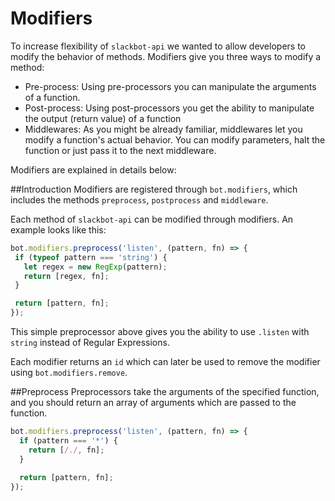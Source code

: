 # Modifiers
 To increase flexibility of `slackbot-api` we wanted to allow developers to modify the behavior of methods.
 Modifiers give you three ways to modify a method:
 
 * Pre-process: Using pre-processors you can manipulate the arguments of a function.
 * Post-process: Using post-processors you get the ability to manipulate the output (return value) of a function
 * Middlewares: As you might be already familiar, middlewares let you modify a function's actual behavior. You can modify parameters, halt the function or just pass it to the next middleware.


Modifiers are explained in details below:

##Introduction
 Modifiers are registered through `bot.modifiers`, which includes the methods `preprocess`, `postprocess` and `middleware`.
 
 Each method of `slackbot-api` can be modified through modifiers. An example looks like this:
 
 ```javascript
bot.modifiers.preprocess('listen', (pattern, fn) => {
  if (typeof pattern === 'string') {
    let regex = new RegExp(pattern);
    return [regex, fn];
  }

  return [pattern, fn];
});
 ```
 
 This simple preprocessor above gives you the ability to use `.listen` with `string` instead of Regular Expressions.
 
 Each modifier returns an `id` which can later be used to remove the modifier using `bot.modifiers.remove`.
 
##Preprocess
Preprocessors take the arguments of the specified function, and you should return an array of arguments which are passed to the function.

```javascript
bot.modifiers.preprocess('listen', (pattern, fn) => {
  if (pattern === '*') {
    return [/./, fn];
  }
  
  return [pattern, fn];
});
```


